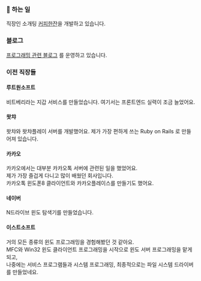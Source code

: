 ### 🔭 하는 일
직장인 소개팅 [커피한잔](https://withcoffee.app/?utm_source=github&utm_medium=social&utm_campaign=v2)을 개발하고 있습니다.  

### 블로그
[프로그래밍 관련 블로그](https://www.benjaminlog.com/) 를 운영하고 있습니다.  

### 이전 직장들
#### 루트원소프트
비트베리라는 지갑 서비스를 만들었습니다. 여기서는 프론트엔드 실력이 조금 늘었어요.

#### 왓챠
왓챠와 왓챠플레이 서버를 개발했어요. 제가 가장 편하게 쓰는 Ruby on Rails 로 만들어져 있습니다.

#### 카카오
카카오에서는 대부분 카카오톡 서버에 관련된 일을 했었어요.  
제가 가장 즐겁게 다니고 많이 배웠던 회사입니다.  
카카오톡 윈도폰8 클라이언트와 카카오플레이스를 만들기도 했어요.

#### 네이버
N드라이브 윈도 탐색기를 만들었습니다.

#### 이스트소프트
거의 모든 종류의 윈도 프로그래밍을 경험해봤던 것 같아요.  
MFC와 Win32 윈도 클라이언트 프로그래밍을 시작으로 윈도 서버 프로그래밍을 맡게되고,  
나중에는 서비스 프로그램들과 시스템 프로그래밍, 최종적으로는 파일 시스템 드라이버를 만들었네요.
